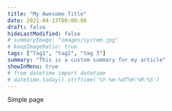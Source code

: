 ```yaml
---
title: "My Awesome Title"
date: 2021-04-13T00:00:00
draft: false
hideLastModified: false
# summaryImage: "images/system.jpg" 
# keepImageRatio: true
tags: ["Tag1", "tag2", "tag 3"]
summary: "This is a custom summary for my article"
showInMenu: true
# from datetime import datetime
# datetime.today().strftime('%Y-%m-%dT%H:%M:%S')
---
```


Simple page
